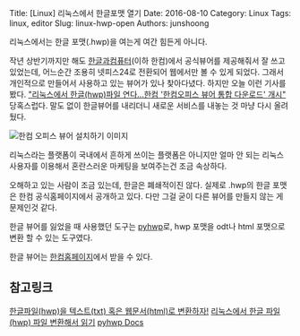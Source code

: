 Title: [Linux] 리눅스에서 한글포맷 열기
Date: 2016-08-10
Category: Linux
Tags: linux, editor
Slug: linux-hwp-open
Authors: junshoong

리눅스에서는 한글 포맷(.hwp)을 여는게 여간 힘든게 아니다.

작년 상반기까지만 해도 [한글과컴퓨터](http://www.hancom.com/)(이하 한컴)에서 공식뷰어를 제공해줘서 잘 쓰고 있었는데, 어느순간 조용히 넷피스24로 전환되어 웹에서만 볼 수 있게 되었다. 그래서 개인적으로 만들어서 사용하고 있는 뷰어가 있나 찾아다녔다. 하지만 오늘 이런 기사를 봤다. ["리눅스에서 한글(hwp)파일 연다...한컴 '한컴오피스 뷰어 통합 다운로드' 개시"](http://www.etnews.com/20160810000093) 당혹스럽다. 말도 없이 한글뷰어를 내리더니 새로운 서비스를 내놓는 것 마냥 다시 올려뒀다.

![한컴 오피스 뷰어 설치하기 이미지](/images/2016-08-16/01_hancom.png)

리눅스라는 플랫폼이 국내에서 흔하게 쓰이는 플랫폼은 아니지만 얼마 안 되는 리눅스 사용자를 이용해서 혼란스러운 마케팅을 보여주는건 조금 속상하다.

오해하고 있는 사람이 조금 있는데, 한글은 폐쇄적이진 않다. 실제로 .hwp의 한글 포맷은 한컴 공식홈페이지에서 공개하고 있다. 다만 그걸 굳이 다른 뷰어를 만들지 않는 게 문제인것 같다.

한글 뷰어를 잃었을 때 사용했던 도구는 [pyhwp](https://github.com/mete0r/pyhwp)로, hwp 포맷을 odt나 html 포맷으로 변환 할 수 있는 도구였다.

한글 뷰어는 [한컴홈페이지](http://www.hancom.com/office/viewer_usage_guide.jsp)에서 받을 수 있다.

## 참고링크

[한글파일(hwp)을 텍스트(txt) 혹은 웹문서(html)로 변환하자!](http://storycompiler.tistory.com/197)
[리눅스에서 한글 파일(hwp) 파일 변환해서 읽기](http://mytory.net/archives/12797)
[pyhwp Docs](http://pythonhosted.org/pyhwp/ko/intro.html)
